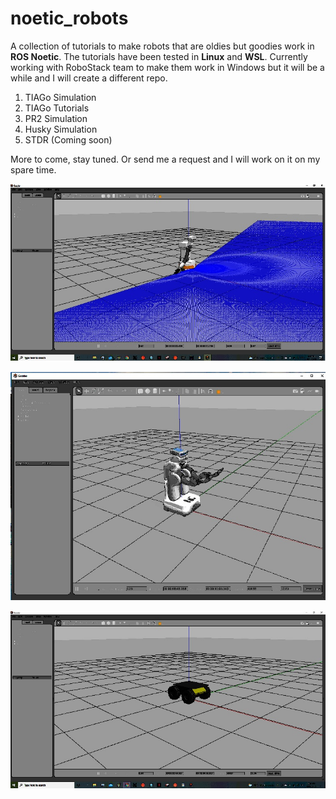 # noetic_robots

A collection of tutorials to make robots that are oldies but goodies work in **ROS Noetic**.
The tutorials have been tested in **Linux** and **WSL**. Currently working with RoboStack team to make them work in Windows but it will be a while and I will create a different repo.

1. TIAGo Simulation
2. TIAGo Tutorials
3. PR2 Simulation
4. Husky Simulation
5. STDR (Coming soon)

More to come, stay tuned. Or send me a request and I will work on it on my spare time.

![Image](https://github.com/robogeekcanada/noetic_robots/blob/main/images/TIAGo_simulation.jpg)

![image](https://github.com/robogeekcanada/noetic_robots/blob/main/images/pr2_simulation.jpg)

![image](https://github.com/robogeekcanada/noetic_robots/blob/main/images/husky_simulator.jpg)
